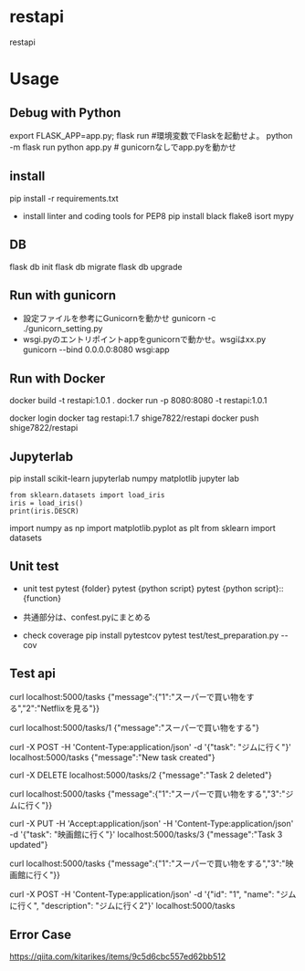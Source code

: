 # restapi
restapi

# Usage 

## Debug with Python
export FLASK_APP=app.py; flask run  #環境変数でFlaskを起動せよ。
python -m flask run 
python app.py # gunicornなしでapp.pyを動かせ

## install
pip install -r requirements.txt
- install linter and coding tools for PEP8
pip install black flake8 isort mypy

## DB
flask db init
flask db migrate
flask db upgrade

## Run with gunicorn
- 設定ファイルを参考にGunicornを動かせ
gunicorn -c ./gunicorn_setting.py   
- wsgi.pyのエントリポイントappをgunicornで動かせ。wsgiはxx.py
gunicorn --bind 0.0.0.0:8080 wsgi:app 	

## Run with Docker
docker build -t restapi:1.0.1 .
docker run -p 8080:8080 -t restapi:1.0.1

docker login
docker tag restapi:1.7 shige7822/restapi
docker push shige7822/restapi

## Jupyterlab
pip install scikit-learn jupyterlab numpy matplotlib
jupyter lab
```
from sklearn.datasets import load_iris
iris = load_iris()
print(iris.DESCR)
```
import numpy as np
import matplotlib.pyplot as plt
from sklearn import datasets



## Unit test
- unit test
pytest {folder}
pytest {python script}
pytest {python script}::{function}

- 共通部分は、confest.pyにまとめる

- check coverage
pip install pytestcov
pytest test/test_preparation.py --cov



## Test api
curl localhost:5000/tasks
{"message":{"1":"スーパーで買い物をする","2":"Netflixを見る"}}

curl localhost:5000/tasks/1
{"message":"スーパーで買い物をする"}

curl -X POST -H 'Content-Type:application/json' -d '{"task": "ジムに行く"}' localhost:5000/tasks
{"message":"New task created"}

curl -X DELETE localhost:5000/tasks/2
{"message":"Task 2 deleted"}

curl localhost:5000/tasks
{"message":{"1":"スーパーで買い物をする","3":"ジムに行く"}}

curl -X PUT -H 'Accept:application/json' -H 'Content-Type:application/json' -d '{"task": "映画館に行く"}' localhost:5000/tasks/3
{"message":"Task 3 updated"}

curl localhost:5000/tasks
{"message":{"1":"スーパーで買い物をする","3":"映画館に行く"}}

curl -X POST -H 'Content-Type:application/json' -d '{"id": "1", "name": "ジムに行く", "description": "ジムに行く2"}' localhost:5000/tasks

## Error Case

https://qiita.com/kitarikes/items/9c5d6cbc557ed62bb512